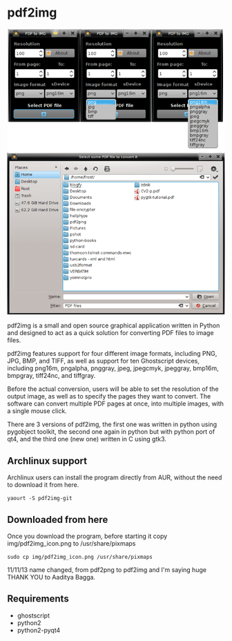 pdf2img
=======
<img src="data_pdf2img/images/1.png" alt="" /><img src="data_pdf2img/images/2.png" alt="" />

pdf2img is a small and open source graphical application written in Python and designed to act as a quick solution for converting PDF files to image files.

pdf2img features support for four different image formats, including PNG, JPG, BMP, and TIFF, as well as support for ten Ghostscript devices, including png16m, pngalpha, pnggray, jpeg, jpegcmyk, jpeggray, bmp16m, bmpgray, tiff24nc, and tiffgray.

Before the actual conversion, users will be able to set the resolution of the output image, as well as to specify the pages they want to convert. The software can convert multiple PDF pages at once, into multiple images, with a single mouse click.

There are 3 versions of pdf2img, the first one was written in python using pygobject toolkit, the second one again in python but with python port of qt4, and the third one (new one) written in C using gtk3.

## Archlinux support
Archlinux users can install the program directly from AUR, without the need to download it from here.

    yaourt -S pdf2img-git

## Downloaded from here
Once you download the program, before starting it copy img/pdf2img_icon.png to /usr/share/pixmaps

    sudo cp img/pdf2img_icon.png /usr/share/pixmaps

11/11/13 name changed, from pdf2png to pdf2img and I'm saying huge THANK YOU to Aaditya Bagga.
## Requirements

* ghostscript
* python2
* python2-pyqt4